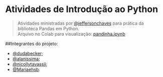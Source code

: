 # Atividades de Introdução ao Python

> Atividades ministradas por <a href="https://github.com/jeffersonchaves">@jeffersonchaves</a> para prática da biblioteca Pandas em Python. <br>
> Arquivo no Colab para visualização: <a href="https://colab.research.google.com/drive/1NgQh3b5jMzz5RS9ZYDiNnJybnhdDT3KB?usp=sharing">pandinha.ipynb</a>

##Integrantes do projeto:
<ul>           <li><a href="https://github.com/dudabecker">@dudabecker</a>; 
               <li><a href="https://github.com/alanissima">@alanissima</a>; 
               <li><a href="https://github.com/nicollytavassii">@nicollytavassii</a>; 
               <li><a href="https://github.com/Mariaehsb">@Mariaehsb</a>. 
</ul>
